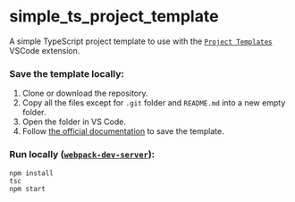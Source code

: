 # simple_ts_project_template

A simple TypeScript project template to use with the [`Project Templates`](https://github.com/cantonios/vscode-project-templates) VSCode extension.

### Save the template locally:
1. Clone or download the repository.
2. Copy all the files except for `.git` folder and `README.md` into a new empty folder.
3. Open the folder in VS Code.
4. Follow [the official documentation](https://github.com/cantonios/vscode-project-templates?tab=readme-ov-file#saving-a-project-as-a-template) to save the template.

### Run locally ([`webpack-dev-server`](https://www.npmjs.com/package/webpack-dev-server)):

```
npm install
tsc
npm start
```
